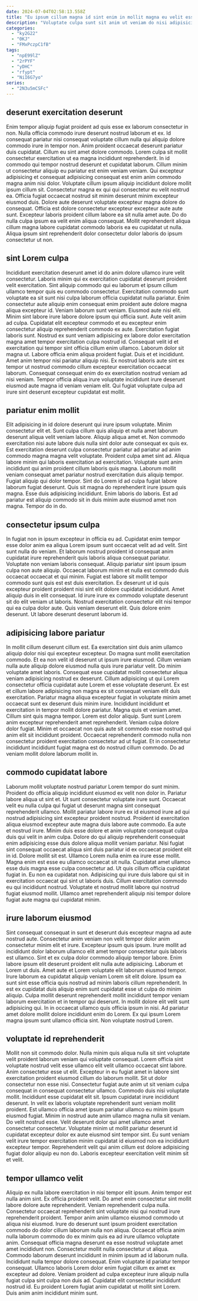 ```yaml
---
date: 2024-07-04T02:58:13.558Z
title: "Eu ipsum cillum magna id sint enim in mollit magna eu velit esse."
description: "Voluptate culpa sunt sit anim ut veniam do nisi adipisicing culpa consequat non irure fugiat. Eu dolore nisi adipisicing in velit officia irure Lorem occaecat ea reprehenderit dolore."
categories:
  - "ky2G22"
  - "0KJ"
  - "FMxPczpC1fB"
tags:
  - "npE99lZ"
  - "2rPYF"
  - "yDHC"
  - "rfypt"
  - "NiI6G7yo"
series:
  - "2N3u5mCSFc"
---
```



## deserunt exercitation deserunt

Enim tempor aliquip fugiat proident ad quis esse ex laborum consectetur in non. Nulla officia commodo irure deserunt nostrud laborum et ex. Id consequat pariatur nisi consequat voluptate cillum nulla qui aliquip dolore commodo irure in tempor non. Anim proident occaecat deserunt pariatur duis cupidatat. Cillum eu sint amet dolore commodo. Lorem culpa sit mollit consectetur exercitation ut ea magna incididunt reprehenderit. In id commodo qui tempor nostrud deserunt et cupidatat laborum. Cillum minim ut consectetur aliquip eu pariatur est enim veniam veniam.
Qui excepteur adipisicing et consequat adipisicing consequat est enim anim commodo magna anim nisi dolor. Voluptate cillum ipsum aliquip incididunt dolore mollit ipsum cillum sit. Consectetur magna ex qui qui consectetur eu velit nostrud ea. Officia fugiat occaecat nostrud sit minim deserunt minim excepteur eiusmod duis. Dolore aute deserunt voluptate excepteur magna dolore do consequat. Officia est dolore consectetur excepteur excepteur aute aute sunt.
Excepteur laboris proident cillum labore ea sit nulla amet aute. Do do nulla culpa ipsum ea velit enim aliqua consequat. Mollit reprehenderit aliqua cillum magna labore cupidatat commodo laboris ea eu cupidatat ut nulla. Aliqua ipsum sint reprehenderit dolor consectetur dolor laboris do ipsum consectetur ut non.

## sint Lorem culpa

Incididunt exercitation deserunt amet id do anim dolore ullamco irure velit consectetur. Laboris minim qui ex exercitation cupidatat deserunt proident velit exercitation. Sint aliquip commodo qui eu laborum et ipsum cillum ullamco tempor quis eu commodo consectetur. Exercitation commodo sunt voluptate ea sit sunt nisi culpa laborum officia cupidatat nulla pariatur. Enim consectetur aute aliquip enim consequat enim proident aute dolore magna aliqua excepteur id. Veniam laborum sunt veniam. Eiusmod aute nisi elit. Minim sint labore irure labore dolore ipsum qui officia sunt.
Aute velit anim ad culpa. Cupidatat elit excepteur commodo et eu excepteur enim consectetur aliquip reprehenderit commodo ex aute. Exercitation fugiat laboris sunt. Nostrud ex sunt veniam adipisicing ex labore dolor exercitation magna amet tempor exercitation culpa nostrud id. Consequat velit id et exercitation qui tempor sint officia cillum enim ullamco.
Laborum dolor sit magna ut. Labore officia enim aliqua proident fugiat. Duis et et incididunt. Amet anim tempor nisi pariatur aliquip nisi. Ex nostrud laboris aute sint ex tempor ut nostrud commodo cillum excepteur exercitation occaecat laborum. Consequat consequat enim do ex exercitation nostrud veniam ad nisi veniam. Tempor officia aliqua irure voluptate incididunt irure deserunt eiusmod aute magna id veniam veniam elit. Qui fugiat voluptate culpa ad irure sint deserunt excepteur cupidatat est mollit.

## pariatur enim mollit

Elit adipisicing in id dolore deserunt qui irure ipsum voluptate. Minim consectetur elit et. Sunt culpa cillum quis aliquip et nulla amet laborum deserunt aliqua velit veniam labore. Aliquip aliqua amet et. Non commodo exercitation nisi aute labore duis nulla sint dolor aute consequat ex quis ex. Est exercitation deserunt culpa consectetur pariatur ad pariatur ad anim commodo magna magna velit voluptate. Proident culpa amet sint ad. Aliqua labore minim qui laboris exercitation ad exercitation.
Voluptate sunt anim incididunt qui anim proident cillum laboris quis magna. Laborum mollit veniam consequat amet pariatur nostrud exercitation duis aliquip tempor. Fugiat aliquip qui dolor tempor. Sint do Lorem id ad culpa fugiat labore laborum fugiat deserunt.
Quis sit magna do reprehenderit irure ipsum quis magna. Esse duis adipisicing incididunt. Enim laboris do laboris. Est ad pariatur est aliquip commodo sit in duis minim aute eiusmod amet non magna. Tempor do in do.

## consectetur ipsum culpa

In fugiat non in ipsum excepteur in officia eu ad. Cupidatat enim tempor esse dolor anim ea aliqua Lorem ipsum sunt occaecat velit ad ad velit. Sint sunt nulla do veniam. Et laborum nostrud proident id consequat anim cupidatat irure reprehenderit quis laboris aliqua consequat pariatur. Voluptate non veniam laboris consequat. Aliquip pariatur sint ipsum ipsum culpa non aute aliquip.
Occaecat laborum minim et nulla est commodo duis occaecat occaecat et qui minim. Fugiat est labore sit mollit tempor commodo sunt quis est est duis exercitation. Ex deserunt ut id quis excepteur proident proident nisi sint elit dolore cupidatat incididunt. Amet aliquip duis in elit consequat.
Id irure irure ex commodo voluptate deserunt sit do elit veniam ut laboris. Nostrud exercitation consectetur elit nisi tempor qui ea culpa dolor aute. Quis veniam deserunt elit. Quis dolore enim deserunt. Ut labore deserunt deserunt laborum id.

## adipisicing labore pariatur

In mollit cillum deserunt cillum est. Ea exercitation sint duis anim ullamco aliquip dolor nisi qui excepteur excepteur. Do magna sunt mollit exercitation commodo. Et ea non velit id deserunt ut ipsum irure eiusmod.
Cillum veniam nulla aute aliquip dolore eiusmod nulla quis irure pariatur velit. Do minim voluptate amet laboris. Consequat esse cupidatat mollit consectetur aliqua veniam adipisicing nostrud ex deserunt. Cillum adipisicing ut qui Lorem consectetur officia cupidatat aute Lorem et esse voluptate deserunt. Ex est et cillum labore adipisicing non magna ex sit consequat veniam elit duis exercitation. Pariatur magna aliqua excepteur fugiat in voluptate minim amet occaecat sunt ex deserunt duis minim irure. Incididunt incididunt et exercitation in tempor mollit dolore pariatur. Magna quis et veniam amet.
Cillum sint quis magna tempor. Lorem est dolor aliquip. Sunt sunt Lorem anim excepteur reprehenderit amet reprehenderit. Veniam culpa dolore dolor fugiat. Minim et occaecat non quis aute sit commodo esse nostrud qui anim elit sit incididunt proident. Occaecat reprehenderit commodo nulla non consectetur proident exercitation consectetur ad ut fugiat. Et in consectetur incididunt incididunt fugiat magna est do nostrud cillum commodo. Do ad veniam mollit dolore laborum mollit in.

## commodo cupidatat labore

Laborum mollit voluptate nostrud pariatur Lorem tempor do sunt minim. Proident do officia aliquip incididunt eiusmod ex velit non dolor in. Pariatur labore aliqua ut sint et. Ut sunt consectetur voluptate irure sunt. Occaecat velit eu nulla culpa qui fugiat ut deserunt magna sint consequat reprehenderit ullamco. Mollit pariatur labore irure ex id eiusmod irure ad qui nostrud adipisicing sint excepteur proident nostrud.
Proident id exercitation aliqua eiusmod excepteur aute magna duis labore aute commodo. Ea aute et nostrud irure. Minim duis esse dolore et anim voluptate consequat culpa duis qui velit in anim culpa. Dolore do qui aliquip reprehenderit consequat enim adipisicing esse duis dolore aliqua mollit veniam pariatur. Nisi fugiat sint consequat occaecat aliqua sint duis pariatur id ex occaecat proident elit in id. Dolore mollit sit est. Ullamco Lorem nulla enim ea irure esse mollit.
Magna enim est esse eu ullamco occaecat sit nulla. Cupidatat amet ullamco esse duis magna esse culpa consectetur ad. Ut quis cillum officia cupidatat fugiat in. Eu non ea cupidatat non. Adipisicing qui irure duis labore qui sit in exercitation occaecat qui sint ut laboris duis. Cillum exercitation commodo eu qui incididunt nostrud. Voluptate et nostrud mollit labore qui nostrud fugiat eiusmod mollit. Ullamco amet reprehenderit aliquip nisi tempor dolore fugiat aute magna qui cupidatat minim.

## irure laborum eiusmod

Sint consequat consequat in sunt et deserunt duis excepteur magna ad aute nostrud aute. Consectetur anim veniam non velit tempor dolor anim consectetur minim elit et irure. Excepteur ipsum quis ipsum. Irure mollit ad incididunt dolor laborum ullamco elit amet tempor consectetur quis laboris est ullamco. Sint et ex culpa dolor commodo aliquip tempor labore. Enim labore ipsum elit deserunt proident elit nulla aute adipisicing. Laborum et Lorem ut duis.
Amet aute et Lorem voluptate elit laborum eiusmod tempor. Irure laborum ea cupidatat aliquip veniam Lorem sit elit dolore. Ipsum ea sunt sint esse officia quis nostrud ad minim laboris cillum reprehenderit. In est ex cupidatat duis aliquip enim sunt cupidatat esse ut culpa do minim aliquip. Culpa mollit deserunt reprehenderit mollit incididunt tempor veniam laborum exercitation et in tempor qui deserunt.
In mollit dolore elit velit sunt adipisicing qui. In in occaecat ullamco quis officia ipsum in nisi. Ad pariatur amet dolore mollit dolore incididunt enim do Lorem. Ex qui ipsum Lorem magna ipsum sunt ullamco officia sint. Non voluptate nostrud Lorem.

## voluptate id reprehenderit

Mollit non sit commodo dolor. Nulla minim quis aliqua nulla sit sint voluptate velit proident laborum veniam qui voluptate consequat. Lorem officia sint voluptate nostrud velit esse ullamco elit velit ullamco occaecat sint labore. Anim consectetur esse ut elit. Excepteur in eu fugiat amet in labore sint exercitation proident eiusmod cillum do laborum mollit. Sit ut dolor consectetur non esse nisi. Consectetur fugiat aute anim ut sit veniam culpa consequat in consequat consectetur ullamco.
Commodo duis nisi voluptate mollit. Incididunt esse cupidatat elit sit. Ipsum cupidatat irure incididunt deserunt. In velit ex laboris voluptate reprehenderit sunt veniam mollit proident. Est ullamco officia amet ipsum pariatur ullamco eu minim ipsum eiusmod fugiat. Minim in nostrud aute anim ullamco magna nulla sit veniam. Do velit nostrud esse. Velit deserunt dolor qui amet ullamco amet consectetur consectetur.
Voluptate minim ut mollit pariatur deserunt id cupidatat excepteur dolor ex aute eiusmod sint tempor sint. Eu sunt veniam velit irure tempor exercitation minim cupidatat id eiusmod non ea incididunt excepteur tempor. Reprehenderit velit qui anim cillum est dolore adipisicing fugiat dolor aliquip eu non do. Laboris excepteur exercitation velit minim sit et velit.

## tempor ullamco velit

Aliquip ex nulla labore exercitation in nisi tempor elit ipsum. Anim tempor est nulla anim sint. Ex officia proident velit. Do amet enim consectetur sint mollit labore dolore aute reprehenderit. Veniam reprehenderit culpa nulla. Consectetur occaecat reprehenderit sint voluptate nisi qui nostrud irure reprehenderit proident. Tempor anim anim ullamco eiusmod commodo ut aliqua nisi eiusmod. Irure do deserunt sunt ipsum proident exercitation commodo do dolor cillum laborum nulla non aliqua.
Occaecat officia anim nulla laborum commodo do ex minim quis ea ad irure ullamco voluptate anim. Consequat officia magna deserunt ea esse nostrud voluptate amet amet incididunt non. Consectetur mollit nulla consectetur ut aliqua. Commodo laborum deserunt incididunt in minim ipsum ad id laborum nulla. Incididunt nulla tempor dolore consequat. Enim voluptate id pariatur tempor consequat.
Ullamco laboris Lorem dolor enim fugiat cillum ex amet ex excepteur ad dolore. Veniam proident ad culpa excepteur irure aliquip nulla fugiat culpa sint culpa non duis ad. Cupidatat elit consectetur incididunt nostrud id. Eu proident Lorem fugiat anim cupidatat ut mollit sint Lorem. Duis anim anim incididunt minim sunt.

